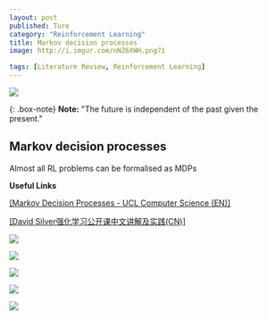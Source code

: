 ```yaml
---
layout: post
published: Ture
category: "Reinforcement Learning"
title: Markov decision processes
image: http://i.imgur.com/nNZ6XWH.png?1

tags: [Literature Review, Reinforcement Learning]
---
```


![](http://i.imgur.com/nNZ6XWH.png?1) 

{: .box-note}
**Note:** "The future is independent of the past given the present."



## Markov decision processes

Almost all RL problems can be formalised as MDPs



**Useful Links**

[[Markov Decision Processes - UCL Computer Science (EN)]](http://www0.cs.ucl.ac.uk/staff/d.silver/web/Teaching_files/MDP.pdf)

[[David Silver强化学习公开课中文讲解及实践(CN)]](https://zhuanlan.zhihu.com/p/28084942)

![](https://github.com/xuuuuuuchen/xuuuuuuchen.github.io/blob/master/img/2018-08-12-readnote/8.jpg?raw=true) 

![](https://github.com/xuuuuuuchen/xuuuuuuchen.github.io/blob/master/img/2018-08-12-readnote/9.jpg?raw=true) 

![](https://github.com/xuuuuuuchen/xuuuuuuchen.github.io/blob/master/img/2018-08-12-readnote/10.jpg?raw=true) 

![](https://github.com/xuuuuuuchen/xuuuuuuchen.github.io/blob/master/img/2018-08-12-readnote/11.jpg?raw=true) 

![](https://github.com/xuuuuuuchen/xuuuuuuchen.github.io/blob/master/img/2018-08-12-readnote/12.jpg?raw=true) 


